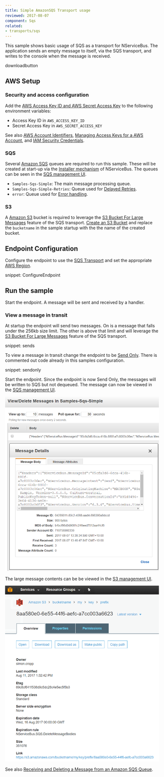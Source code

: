 ```yaml
---
title: Simple AmazonSQS Transport usage
reviewed: 2017-08-07
component: Sqs
related:
- transports/sqs
---
```



This sample shows basic usage of SQS as a transport for NServiceBus. The application sends an empty message to itself, via the SQS transport, and writes to the console when the message is received.

downloadbutton


## AWS Setup


### Security and access configuration

Add the [AWS Access Key ID and AWS Secret Access Key](http://docs.aws.amazon.com/general/latest/gr/aws-sec-cred-types.html#access-keys-and-secret-access-keys) to the following environment variables:

 * Access Key ID in `AWS_ACCESS_KEY_ID`
 * Secret Access Key in `AWS_SECRET_ACCESS_KEY`

See also [AWS Account Identifiers](http://docs.aws.amazon.com/general/latest/gr/acct-identifiers.html), [Managing Access Keys for a AWS Account](http://docs.aws.amazon.com/general/latest/gr/managing-aws-access-keys.html), and [IAM Security Credentials](https://console.aws.amazon.com/iam/home#/security_credential).


### SQS

Several [Amazon SQS](https://aws.amazon.com/sqs/) queues are required to run this sample. These will be created at start-up via the [Installer mechanism](/nservicebus/operations/installers.md) of NServiceBus. The queues can be seen in the [SQS management UI](https://console.aws.amazon.com/sqs/home).

 * `Samples-Sqs-Simple`: The main message processing queue.
 * `Samples-Sqs-Simple-Retries`: Queue used for [Delayed Retries](/nservicebus/recoverability/#delayed-retries).
 * `error`: Queue used for [Error handling](/nservicebus/recoverability/configure-error-handling.md).


### S3

A [Amazon S3](https://console.aws.amazon.com/s3) bucket is required to leverage the [S3 Bucket For Large Messages](/transports/sqs/configuration-options.md#s3bucketforlargemessages) feature of the SQS transport. [Create an S3 Bucket](http://docs.aws.amazon.com/AmazonS3/latest/UG/CreatingaBucket.html) and replace the `bucketname` in the sample startup with the the name of the created bucket.


## Endpoint Configuration

Configure the endpoint to use the [SQS Transport](/transports/sqs/) and set the appropriate [AWS Region](http://docs.aws.amazon.com/general/latest/gr/rande.html).

snippet: ConfigureEndpoint


## Run the sample

Start the endpoint. A message will be sent and received by a handler. 


### View a message in transit

At startup the endpoint will send two messages. On is a message that falls under the 256kb size limit. The other is above that limit and will leverage the [S3 Bucket For Large Messages](/transports/sqs/configuration-options.md#s3bucketforlargemessages) feature of the SQS transport.

snippet: sends

To view a message in transit change the endpoint to be [Send Only](/nservicebus/hosting/#self-hosting-send-only-hosting). There is commented out code already in this samples configuration.

snippet: sendonly

Start the endpoint. Since the endpoint is now Send Only, the messages will be written to SQS but not dequeued. The message can now be viewed in the [SQS management UI](https://console.aws.amazon.com/sqs/home). 

![](message.png "width=300")

The large message contents can be be viewed in the [S3 management UI](https://console.aws.amazon.com/s3).

![](s3bucket.png "width=300")


See also [Receiving and Deleting a Message from an Amazon SQS Queue](http://docs.aws.amazon.com/AWSSimpleQueueService/latest/SQSDeveloperGuide/sqs-receive-delete-message.html).
